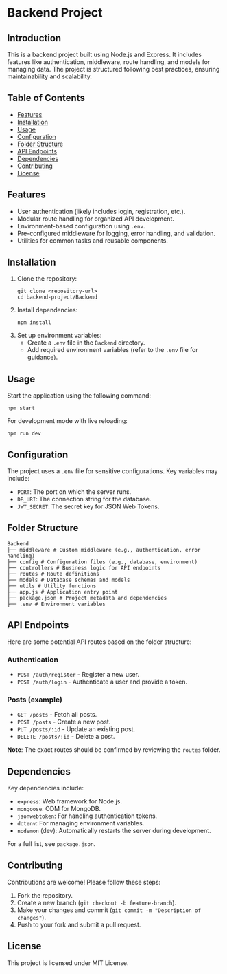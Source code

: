 # Backend Project

## Introduction
This is a backend project built using Node.js and Express. It includes features like authentication, middleware, route handling, and models for managing data. The project is structured following best practices, ensuring maintainability and scalability.

## Table of Contents
- [Features](#features)
- [Installation](#installation)
- [Usage](#usage)
- [Configuration](#configuration)
- [Folder Structure](#folder-structure)
- [API Endpoints](#api-endpoints)
- [Dependencies](#dependencies)
- [Contributing](#contributing)
- [License](#license)

## Features
- User authentication (likely includes login, registration, etc.).
- Modular route handling for organized API development.
- Environment-based configuration using `.env`.
- Pre-configured middleware for logging, error handling, and validation.
- Utilities for common tasks and reusable components.

## Installation
1. Clone the repository:
   ```
   git clone <repository-url>
   cd backend-project/Backend
   ```
2. Install dependencies:
   ```
   npm install
   ```
3. Set up environment variables:
   - Create a `.env` file in the `Backend` directory.
   - Add required environment variables (refer to the `.env` file for guidance).

## Usage
Start the application using the following command:
```
npm start
```
For development mode with live reloading:
```
npm run dev
```

## Configuration
The project uses a `.env` file for sensitive configurations. Key variables may include:
- `PORT`: The port on which the server runs.
- `DB_URI`: The connection string for the database.
- `JWT_SECRET`: The secret key for JSON Web Tokens.

## Folder Structure

```
Backend
├── middleware # Custom middleware (e.g., authentication, error handling)
├── config # Configuration files (e.g., database, environment)
├── controllers # Business logic for API endpoints
├── routes # Route definitions
├── models # Database schemas and models
├── utils # Utility functions
├── app.js # Application entry point
├── package.json # Project metadata and dependencies
├── .env # Environment variables
```

## API Endpoints
Here are some potential API routes based on the folder structure:

### Authentication
- `POST /auth/register` - Register a new user.
- `POST /auth/login` - Authenticate a user and provide a token.

### Posts (example)
- `GET /posts` - Fetch all posts.
- `POST /posts` - Create a new post.
- `PUT /posts/:id` - Update an existing post.
- `DELETE /posts/:id` - Delete a post.

**Note**: The exact routes should be confirmed by reviewing the `routes` folder.

## Dependencies
Key dependencies include:
- `express`: Web framework for Node.js.
- `mongoose`: ODM for MongoDB.
- `jsonwebtoken`: For handling authentication tokens.
- `dotenv`: For managing environment variables.
- `nodemon` (dev): Automatically restarts the server during development.

For a full list, see `package.json`.

## Contributing
Contributions are welcome! Please follow these steps:
1. Fork the repository.
2. Create a new branch (`git checkout -b feature-branch`).
3. Make your changes and commit (`git commit -m "Description of changes"`).
4. Push to your fork and submit a pull request.

## License
This project is licensed under MIT License.